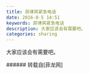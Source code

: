 ```yaml
---
title: 菲律宾紧急电话
date: 2016-8-5 14:51
keywords: 菲律宾紧急电话
description: 大家应该会有需要吧。
categories: sharing
---
```

<td class="t_f" id="postmessage_378852">

大家应该会有需要吧。<br/>
<img alt="" border="0" class="zoom" data-cf-modified-e2b26cc4157ec1e4c289cf83-="" file="http://www.flw.ph/data/appbyme/upload/image/201608/05/2EPrWfPwB68p.jpg" id="aimg_b62Bl" lazyloadthumb="1" onclick="" onmouseover="" src="http://www.flw.ph/data/appbyme/upload/image/201608/05/2EPrWfPwB68p.jpg"/><br/>
</td>
###### 转载自[菲龙网]